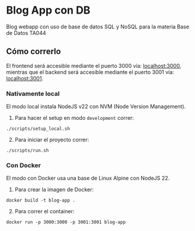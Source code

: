 # Blog App con DB

Blog webapp con uso de base de datos SQL y NoSQL para la materia Base de Datos TA044

## Cómo correrlo

El frontend será accesible mediante el puerto 3000 vía: <a href="localhost:3000" target="_blank">localhost:3000</a>, mientras que el backend será accesible mediante el puerto 3001 vía: <a href="localhost:3001" target="_blank">localhost:3001</a>.

### Nativamente local

El modo local instala NodeJS v22 con NVM (Node Version Management). 

1. Para hacer el setup en modo `development` correr:

```shell
./scripts/setup_local.sh
```

2. Para iniciar el proyecto correr:

```shell
./scripts/run.sh
```

### Con Docker

El modo con Docker usa una base de Linux Alpine con NodeJS 22.

1. Para crear la imagen de Docker:

```shell
docker build -t blog-app .
```

2. Para correr el container:

```shell
docker run -p 3000:3000 -p 3001:3001 blog-app
```